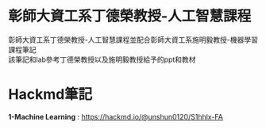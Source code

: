 # 彰師大資工系丁德榮教授-人工智慧課程
彰師大資工系丁德榮教授-人工智慧課程並配合彰師大資工系施明毅教授-機器學習課程筆記  
該筆記和lab參考丁德榮教授以及施明毅教授給予的ppt和教材  

# Hackmd筆記
**1-Machine Learning** : https://hackmd.io/@unshun0120/S1hhlx-FA